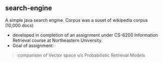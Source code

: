 search-engine
----------
A simple java search engine.
Corpus was a suset of wikipedia corpus (10,000 docs)

- developed in completion of an assignment under CS-6200 Information Retrieval course at Northeastern University.
- Goal of assignment:
> comparison of Vector space v/s Probabilistic Retrieval Models
